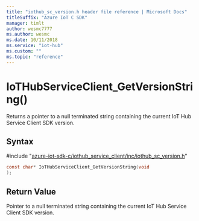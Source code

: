 ```yaml
---                             
title: "iothub_sc_version.h header file reference | Microsoft Docs" 
titleSuffix: "Azure IoT C SDK"            
manager: timlt                 
author: wesmc7777              
ms.author: wesmc               
ms.date: 10/11/2018                    
ms.service: "iot-hub"             
ms.custom: ""                
ms.topic: "reference"        
---                            
```


# IoTHubServiceClient_GetVersionString()

Returns a pointer to a null terminated string containing the current IoT Hub Service Client SDK version.

## Syntax

\#include "[azure-iot-sdk-c/iothub_service_client/inc/iothub_sc_version.h](../iothub-sc-version-h.md)"  
```C
const char* IoTHubServiceClient_GetVersionString(void
);
```

## Return Value
Pointer to a null terminated string containing the current IoT Hub Service Client SDK version.

